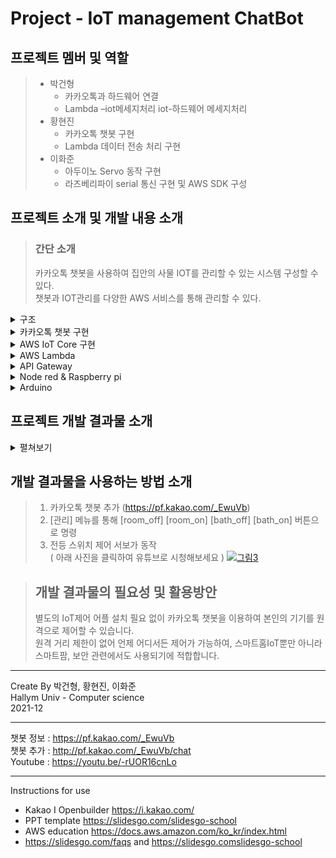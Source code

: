 # Project - IoT management ChatBot
    
## 프로젝트 멤버 및 역할
>* 박건형
>   * 카카오톡과 하드웨어 연결
>   * Lambda –iot메세지처리  iot-하드웨어 메세지처리
>* 황현진
>   * 카카오톡 챗봇 구현
>   * Lambda 데이터 전송 처리 구현
>* 이화준
>   * 아두이노 Servo 동작 구현
>   * 라즈베리파이 serial 통신 구현 및 AWS SDK 구성
## 프로젝트 소개 및 개발 내용 소개
> ### 간단 소개
> 카카오톡 챗봇을 사용하여 집안의 사물 IOT를 관리할 수 있는 시스템 구성할 수 있다.     
> 챗봇과 IOT관리를 다양한 AWS 서비스를 통해 관리할 수 있다.          
<details>
<summary>구조</summary>
<div markdown="1">

> ![diagram](https://user-images.githubusercontent.com/13642330/144626272-92f1fdc3-9560-4318-9508-6a106e8f0996.png)
> ## 사용기술
> * 카카오톡 I 오픈빌더
> * AWS 서비스
> * 라즈베리파이
> * Node Red
> * 아두이노
    
</div>
</details>

<details>
<summary>카카오톡 챗봇 구현</summary>
<div markdown="1">

> ![1](https://user-images.githubusercontent.com/13642330/144631617-5d1a8bfb-14c9-43bb-824b-e693e9a63632.png)
> ![2](https://user-images.githubusercontent.com/13642330/144631627-27be713f-1fcd-4627-b230-42aca1e4ad69.png)
> ![3](https://user-images.githubusercontent.com/13642330/144631648-8f985c81-c741-45fc-b990-106309c036d0.png)
> ![4](https://user-images.githubusercontent.com/13642330/144631673-22794fd5-8c38-4480-900c-cf665fe8a306.png)

    
</div>
</details>


<details>
<summary>AWS IoT Core 구현</summary>
<div markdown="1">

> ![1](https://user-images.githubusercontent.com/13642330/144632180-f0867e8f-63d3-42f8-88d6-a2e384ed96de.png)
> ![2](https://user-images.githubusercontent.com/13642330/144632190-a85a40ee-6dce-4546-823a-1814444629f0.png)
> ![3](https://user-images.githubusercontent.com/13642330/144632193-cb6ec4a6-b8ac-4ae2-8d95-d57aac2e69ba.png)
> ![4](https://user-images.githubusercontent.com/13642330/144632202-863192aa-7672-42de-bf15-0dfa7dcf8c5c.png)
> ![5](https://user-images.githubusercontent.com/13642330/144632208-96249d74-5536-4a33-b9c5-3fc072157411.png)
> ![6](https://user-images.githubusercontent.com/13642330/144632213-3e24d893-a184-471c-bf66-c88025da3685.png)
> ![7](https://user-images.githubusercontent.com/13642330/144632216-ec5666fd-5774-4e6c-8768-4a05fcc62a36.png)
> ![8](https://user-images.githubusercontent.com/13642330/144632243-3da9efcc-f641-46a2-a2e9-06a82a0c05df.png)
    
</div>
</details>


<details>
<summary>AWS Lambda</summary>
<div markdown="1">

> ![1](https://user-images.githubusercontent.com/13642330/144632428-b17e4e83-aa0d-4cfe-be9b-3bda104fc357.png)
> ![2](https://user-images.githubusercontent.com/13642330/144632435-0d00f7da-78a5-43c8-b33a-77dfb9482276.png)
> ![3](https://user-images.githubusercontent.com/13642330/144632443-9a5e77c1-1972-48e5-9152-f76227ceed21.png)

    
</div>
</details>


<details>
<summary>API Gateway</summary>
<div markdown="1">

> ![1](https://user-images.githubusercontent.com/13642330/144632572-c13d5117-f26a-4d6f-806a-02cb66dc66e5.png)
> ![2](https://user-images.githubusercontent.com/13642330/144632576-0bd44a8f-4c10-42c2-89fd-d6de46fd2934.png)

    
</div>
</details>


<details>
<summary>Node red & Raspberry pi</summary>
<div markdown="1">

> ![1](https://user-images.githubusercontent.com/13642330/144632738-5175e621-824a-49af-ae03-bf837514fdfb.png)
> ![2](https://user-images.githubusercontent.com/13642330/144632740-7c0253ae-4d20-4b11-8321-27d35388de67.png)
    
</div>
</details>


<details>
<summary>Arduino</summary>
<div markdown="1">

> ![1](https://user-images.githubusercontent.com/13642330/144632891-5ff67fe6-d246-45c8-8c7f-98a69972b23b.png)
    
</div>
</details>

## 프로젝트 개발 결과물 소개

<details>
<summary>펼쳐보기</summary>
<div markdown="1">

> ![1](https://user-images.githubusercontent.com/13642330/144633243-a4997352-2952-4390-a28f-1a1bd6995d55.png)
> ![2](https://user-images.githubusercontent.com/13642330/144633248-dd291323-b34f-4c89-bf5e-784db1833703.png)
> ![3](https://user-images.githubusercontent.com/13642330/144633253-175df738-3719-4d1a-ae09-f0c82f5f38bb.png)
> ![4](https://user-images.githubusercontent.com/13642330/144633256-d2c7d580-8ab7-4ce1-a403-dc43eff649da.png)
> ![5](https://user-images.githubusercontent.com/13642330/144633260-4c919043-a2f7-410a-b7a3-c626526032c8.png)
> ![6](https://user-images.githubusercontent.com/13642330/144633269-d07459a4-4d29-4b87-b789-48f02d5ffbe4.png)
> ![7](https://user-images.githubusercontent.com/13642330/144633278-beffa112-27db-439c-8b6d-4a163f27f4c6.png)
> ![8](https://user-images.githubusercontent.com/13642330/144633284-2afd46fd-bfa7-4775-913d-f8280e86a07d.png)

    
</div>
</details>

## 개발 결과물을 사용하는 방법 소개
> 1. 카카오톡 챗봇 추가 (https://pf.kakao.com/_EwuVb)
> 2. [관리] 메뉴를 통해 [room_off] [room_on] [bath_off] [bath_on] 버튼으로 명령
> 3. 전등 스위치 제어 서보가 동작    
> ( 아래 사진을 클릭하여 유튜브로 시청해보세요 )
> [![그림3](https://user-images.githubusercontent.com/13642330/144628157-900b3104-cff2-4e6a-b116-64c235200d2b.png)](https://youtu.be/-rUOR16cnLo)


> ## 개발 결과물의 필요성 및 활용방안     
> 별도의 IoT제어 어플 설치 필요 없이 카카오톡 챗봇을 이용하여 본인의 기기를 원격으로 제어할 수 있습니다.        
> 원격 거리 제한이 없어 언제 어디서든 제어가 가능하여, 스마트홈IoT뿐만 아니라 스마트팜, 보안 관련에서도 사용되기에 적합합니다.

***

Create By 박건형, 황현진, 이화준    
Hallym Univ - Computer science      
2021-12     
***
챗봇 정보 : https://pf.kakao.com/_EwuVb    
챗봇 추가 : http://pf.kakao.com/_EwuVb/chat    
Youtube : https://youtu.be/-rUOR16cnLo     
***
Instructions for use
* Kakao I Openbuilder https://i.kakao.com/
* PPT template https://slidesgo.com/slidesgo-school
* AWS education https://docs.aws.amazon.com/ko_kr/index.html
* https://slidesgo.com/faqs and https://slidesgo.comslidesgo-school

